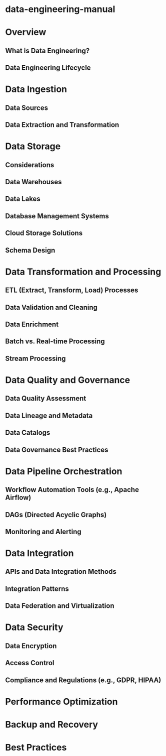 # data-engineering-manual

# Overview
## What is Data Engineering?
## Data Engineering Lifecycle

# Data Ingestion

## Data Sources

## Data Extraction and Transformation

# Data Storage

## Considerations
## Data Warehouses
## Data Lakes
## Database Management Systems
## Cloud Storage Solutions
## Schema Design

# Data Transformation and Processing

## ETL (Extract, Transform, Load) Processes
## Data Validation and Cleaning
## Data Enrichment
## Batch vs. Real-time Processing
## Stream Processing

# Data Quality and Governance

## Data Quality Assessment
## Data Lineage and Metadata
## Data Catalogs
## Data Governance Best Practices

# Data Pipeline Orchestration

## Workflow Automation Tools (e.g., Apache Airflow)
## DAGs (Directed Acyclic Graphs)
## Monitoring and Alerting

# Data Integration

## APIs and Data Integration Methods
## Integration Patterns
## Data Federation and Virtualization

# Data Security

## Data Encryption
## Access Control
## Compliance and Regulations (e.g., GDPR, HIPAA)

# Performance Optimization

# Backup and Recovery

# Best Practices
